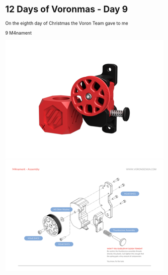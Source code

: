 # 12 Days of Voronmas - Day 9

On the eighth day of Christmas the Voron Team gave to me

9 M4nament

![Overview Image](M4nament.PNG)
![Assembly Image](M4nament_Assembly.png)

